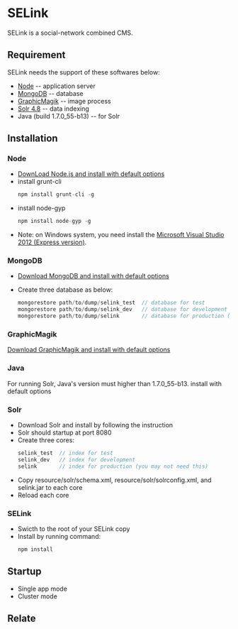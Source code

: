 # SELink

SELink is a social-network combined CMS.

## Requirement

SELink needs the support of these softwares below:

  * [Node](http://nodejs.org/) -- application server
  * [MongoDB](http://www.mongodb.org/) -- database
  * [GraphicMagik](http://www.graphicsmagick.org/) -- image process
  * [Solr 4.8](http://lucene.apache.org/solr/) -- data indexing
  * Java (build 1.7.0_55-b13) -- for Solr

## Installation

### Node 
  
  * [DownLoad Node.js and install with default options](http://nodejs.org/download/)
  * install grunt-cli
    ```javascript
    npm install grunt-cli -g
    ```
  * install node-gyp
    ```javascript
    npm install node-gyp -g
    ```
  * Note: on Windows system, you need install the [Microsoft Visual Studio 2012 (Express version)](http://go.microsoft.com/?linkid=9816758).

### MongoDB
  
  * [Download MongoDB and install with default options](http://www.mongodb.org/downloads)
  * Create three database as below:

    ```javascript
    mongorestore path/to/dump/selink_test  // database for test
    mongorestore path/to/dump/selink_dev   // database for development
    mongorestore path/to/dump/selink       // database for production (you may not need this)
    ```
  
### GraphicMagik
  
  [Download GraphicMagik and install with default options](http://www.graphicsmagick.org/download.html)
  
### Java
  
  For running Solr, Java's version must higher than 1.7.0_55-b13. install with default options
  
### Solr
  
  * Download Solr and install by following the instruction
  * Solr should startup at port 8080
  * Create three cores:
    ```javascript
    selink_test  // index for test
    selink_dev   // index for development
    selink       // index for production (you may not need this)
    ```
  * Copy resource/solr/schema.xml, resource/solr/solrconfig.xml, and selink.jar to each core
  * Reload each core

### SELink
  
  * Swicth to the root of your SELink copy
  * Install by running command:
    ```javascript
    npm install
    ```

## Startup

  * Single app mode
  * Cluster mode

## Relate
